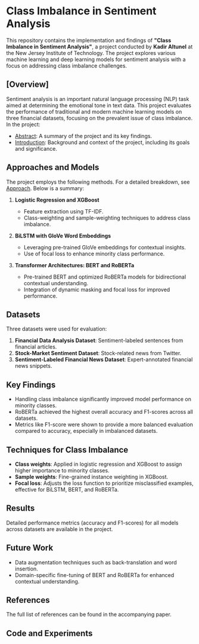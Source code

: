 # Class Imbalance in Sentiment Analysis

This repository contains the implementation and findings of **"Class Imbalance in Sentiment Analysis"**, a project conducted by **Kadir Altunel** at the New Jersey Institute of Technology. The project explores various machine learning and deep learning models for sentiment analysis with a focus on addressing class imbalance challenges.

## [Overview]

Sentiment analysis is an important natural language processing (NLP) task aimed at determining the emotional tone in text data. This project evaluates the performance of traditional and modern machine learning models on three financial datasets, focusing on the prevalent issue of class imbalance. In the project:

- [Abstract](Abstract.md): A summary of the project and its key findings.
- [Introduction](Introduction.md): Background and context of the project, including its goals and significance.



## Approaches and Models

The project employs the following methods. For a detailed breakdown, see [Approach](Approach.md). Below is a summary:


1. **Logistic Regression and XGBoost**  
   - Feature extraction using TF-IDF.
   - Class-weighting and sample-weighting techniques to address class imbalance.

2. **BiLSTM with GloVe Word Embeddings**  
   - Leveraging pre-trained GloVe embeddings for contextual insights.
   - Use of focal loss to enhance minority class performance.

3. **Transformer Architectures: BERT and RoBERTa**  
   - Pre-trained BERT and optimized RoBERTa models for bidirectional contextual understanding.
   - Integration of dynamic masking and focal loss for improved performance.

## Datasets

Three datasets were used for evaluation:
1. **Financial Data Analysis Dataset**: Sentiment-labeled sentences from financial articles.
2. **Stock-Market Sentiment Dataset**: Stock-related news from Twitter.
3. **Sentiment-Labeled Financial News Dataset**: Expert-annotated financial news snippets.

## Key Findings

- Handling class imbalance significantly improved model performance on minority classes.
- RoBERTa achieved the highest overall accuracy and F1-scores across all datasets.
- Metrics like F1-score were shown to provide a more balanced evaluation compared to accuracy, especially in imbalanced datasets.

## Techniques for Class Imbalance

- **Class weights**: Applied in logistic regression and XGBoost to assign higher importance to minority classes.
- **Sample weights**: Fine-grained instance weighting in XGBoost.
- **Focal loss**: Adjusts the loss function to prioritize misclassified examples, effective for BiLSTM, BERT, and RoBERTa.

## Results

Detailed performance metrics (accuracy and F1-scores) for all models across datasets are available in the project.

## Future Work

- Data augmentation techniques such as back-translation and word insertion.
- Domain-specific fine-tuning of BERT and RoBERTa for enhanced contextual understanding.

## References

The full list of references can be found in the accompanying paper.

## Code and Experiments


